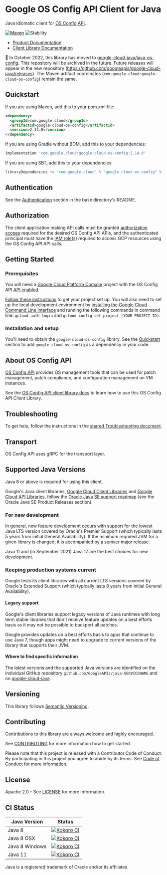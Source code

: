 # Google OS Config API Client for Java

Java idiomatic client for [OS Config API][product-docs].

[![Maven][maven-version-image]][maven-version-link]
![Stability][stability-image]

- [Product Documentation][product-docs]
- [Client Library Documentation][javadocs]


:bus: In October 2022, this library has moved to
[google-cloud-java/java-os-config](
https://github.com/googleapis/google-cloud-java/tree/main/java-os-config).
This repository will be archived in the future.
Future releases will appear in the new repository (https://github.com/googleapis/google-cloud-java/releases).
The Maven artifact coordinates (`com.google.cloud:google-cloud-os-config`) remain the same.

## Quickstart


If you are using Maven, add this to your pom.xml file:


```xml
<dependency>
  <groupId>com.google.cloud</groupId>
  <artifactId>google-cloud-os-config</artifactId>
  <version>2.14.0</version>
</dependency>
```

If you are using Gradle without BOM, add this to your dependencies:

```Groovy
implementation 'com.google.cloud:google-cloud-os-config:2.14.0'
```

If you are using SBT, add this to your dependencies:

```Scala
libraryDependencies += "com.google.cloud" % "google-cloud-os-config" % "2.14.0"
```

## Authentication

See the [Authentication][authentication] section in the base directory's README.

## Authorization

The client application making API calls must be granted [authorization scopes][auth-scopes] required for the desired OS Config API APIs, and the authenticated principal must have the [IAM role(s)][predefined-iam-roles] required to access GCP resources using the OS Config API API calls.

## Getting Started

### Prerequisites

You will need a [Google Cloud Platform Console][developer-console] project with the OS Config API [API enabled][enable-api].

[Follow these instructions][create-project] to get your project set up. You will also need to set up the local development environment by
[installing the Google Cloud Command Line Interface][cloud-cli] and running the following commands in command line:
`gcloud auth login` and `gcloud config set project [YOUR PROJECT ID]`.

### Installation and setup

You'll need to obtain the `google-cloud-os-config` library.  See the [Quickstart](#quickstart) section
to add `google-cloud-os-config` as a dependency in your code.

## About OS Config API


[OS Config API][product-docs] provides OS management tools that can be used for patch management, patch compliance, and configuration management on VM instances.

See the [OS Config API client library docs][javadocs] to learn how to
use this OS Config API Client Library.






## Troubleshooting

To get help, follow the instructions in the [shared Troubleshooting document][troubleshooting].

## Transport

OS Config API uses gRPC for the transport layer.

## Supported Java Versions

Java 8 or above is required for using this client.

Google's Java client libraries,
[Google Cloud Client Libraries][cloudlibs]
and
[Google Cloud API Libraries][apilibs],
follow the
[Oracle Java SE support roadmap][oracle]
(see the Oracle Java SE Product Releases section).

### For new development

In general, new feature development occurs with support for the lowest Java
LTS version covered by  Oracle's Premier Support (which typically lasts 5 years
from initial General Availability). If the minimum required JVM for a given
library is changed, it is accompanied by a [semver][semver] major release.

Java 11 and (in September 2021) Java 17 are the best choices for new
development.

### Keeping production systems current

Google tests its client libraries with all current LTS versions covered by
Oracle's Extended Support (which typically lasts 8 years from initial
General Availability).

#### Legacy support

Google's client libraries support legacy versions of Java runtimes with long
term stable libraries that don't receive feature updates on a best efforts basis
as it may not be possible to backport all patches.

Google provides updates on a best efforts basis to apps that continue to use
Java 7, though apps might need to upgrade to current versions of the library
that supports their JVM.

#### Where to find specific information

The latest versions and the supported Java versions are identified on
the individual GitHub repository `github.com/GoogleAPIs/java-SERVICENAME`
and on [google-cloud-java][g-c-j].

## Versioning


This library follows [Semantic Versioning](http://semver.org/).



## Contributing


Contributions to this library are always welcome and highly encouraged.

See [CONTRIBUTING][contributing] for more information how to get started.

Please note that this project is released with a Contributor Code of Conduct. By participating in
this project you agree to abide by its terms. See [Code of Conduct][code-of-conduct] for more
information.


## License

Apache 2.0 - See [LICENSE][license] for more information.

## CI Status

Java Version | Status
------------ | ------
Java 8 | [![Kokoro CI][kokoro-badge-image-2]][kokoro-badge-link-2]
Java 8 OSX | [![Kokoro CI][kokoro-badge-image-3]][kokoro-badge-link-3]
Java 8 Windows | [![Kokoro CI][kokoro-badge-image-4]][kokoro-badge-link-4]
Java 11 | [![Kokoro CI][kokoro-badge-image-5]][kokoro-badge-link-5]

Java is a registered trademark of Oracle and/or its affiliates.

[product-docs]: https://cloud.google.com/compute/docs/os-patch-management
[javadocs]: https://cloud.google.com/java/docs/reference/google-cloud-os-config/latest/history
[kokoro-badge-image-1]: http://storage.googleapis.com/cloud-devrel-public/java/badges/java-os-config/java7.svg
[kokoro-badge-link-1]: http://storage.googleapis.com/cloud-devrel-public/java/badges/java-os-config/java7.html
[kokoro-badge-image-2]: http://storage.googleapis.com/cloud-devrel-public/java/badges/java-os-config/java8.svg
[kokoro-badge-link-2]: http://storage.googleapis.com/cloud-devrel-public/java/badges/java-os-config/java8.html
[kokoro-badge-image-3]: http://storage.googleapis.com/cloud-devrel-public/java/badges/java-os-config/java8-osx.svg
[kokoro-badge-link-3]: http://storage.googleapis.com/cloud-devrel-public/java/badges/java-os-config/java8-osx.html
[kokoro-badge-image-4]: http://storage.googleapis.com/cloud-devrel-public/java/badges/java-os-config/java8-win.svg
[kokoro-badge-link-4]: http://storage.googleapis.com/cloud-devrel-public/java/badges/java-os-config/java8-win.html
[kokoro-badge-image-5]: http://storage.googleapis.com/cloud-devrel-public/java/badges/java-os-config/java11.svg
[kokoro-badge-link-5]: http://storage.googleapis.com/cloud-devrel-public/java/badges/java-os-config/java11.html
[stability-image]: https://img.shields.io/badge/stability-stable-green
[maven-version-image]: https://img.shields.io/maven-central/v/com.google.cloud/google-cloud-os-config.svg
[maven-version-link]: https://central.sonatype.com/artifact/com.google.cloud/google-cloud-os-config/2.14.0
[authentication]: https://github.com/googleapis/google-cloud-java#authentication
[auth-scopes]: https://developers.google.com/identity/protocols/oauth2/scopes
[predefined-iam-roles]: https://cloud.google.com/iam/docs/understanding-roles#predefined_roles
[iam-policy]: https://cloud.google.com/iam/docs/overview#cloud-iam-policy
[developer-console]: https://console.developers.google.com/
[create-project]: https://cloud.google.com/resource-manager/docs/creating-managing-projects
[cloud-cli]: https://cloud.google.com/cli
[troubleshooting]: https://github.com/googleapis/google-cloud-common/blob/main/troubleshooting/readme.md#troubleshooting
[contributing]: https://github.com/googleapis/java-os-config/blob/main/CONTRIBUTING.md
[code-of-conduct]: https://github.com/googleapis/java-os-config/blob/main/CODE_OF_CONDUCT.md#contributor-code-of-conduct
[license]: https://github.com/googleapis/java-os-config/blob/main/LICENSE

[enable-api]: https://console.cloud.google.com/flows/enableapi?apiid=os-config.googleapis.com
[libraries-bom]: https://github.com/GoogleCloudPlatform/cloud-opensource-java/wiki/The-Google-Cloud-Platform-Libraries-BOM
[shell_img]: https://gstatic.com/cloudssh/images/open-btn.png

[semver]: https://semver.org/
[cloudlibs]: https://cloud.google.com/apis/docs/client-libraries-explained
[apilibs]: https://cloud.google.com/apis/docs/client-libraries-explained#google_api_client_libraries
[oracle]: https://www.oracle.com/java/technologies/java-se-support-roadmap.html
[g-c-j]: http://github.com/googleapis/google-cloud-java
